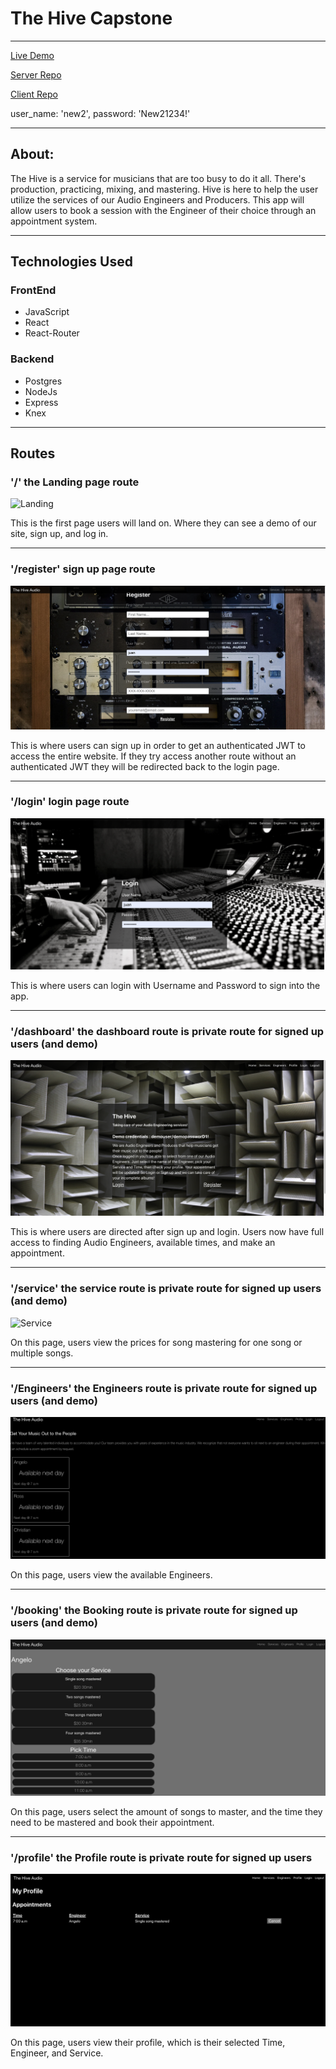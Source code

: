 # The Hive Capstone

---------------------------------------------------------------------------------

 [Live Demo](https://the-hive-client-capstone.vercel.app)

 [Server Repo](https://github.com/AngeloThinks/the-hive-server-capstone.git)
 
 [Client Repo](https://github.com/AngeloThinks/the-hive-client-capstone.git)
 
user_name: 'new2',
password: 'New21234!'

---------------------------------------------------------------------------------
## About:

The Hive is a service for musicians that are too busy to do it all. There's production, practicing, mixing, and mastering. Hive is here to help the user utilize the services of our Audio Engineers and Producers. This app will allow users to book a session with the Engineer of their choice through an appointment system.

---------------------------------------------------------------------------------

## Technologies Used

### FrontEnd

   * JavaScript
   * React
   * React-Router

### Backend

   * Postgres
   * NodeJs
   * Express
   * Knex
---------------------------------------------------------------------------------

## Routes


### '/' the Landing page route

![Landing](home-logout-screen.png)

This is the first page users will land on. Where they can see a demo of our site, sign up, and log in.

---------------------------------------------------------------------------------

### '/register' sign up page route

![Register](screenshots/register.png)

This is where users can sign up in order to get an authenticated JWT to access the entire website.  If they try access another route without an authenticated JWT they will be redirected back to the login page.

---------------------------------------------------------------------------------

### '/login' login page route 

![Login](screenshots/login-screen.png)

This is where users can login with Username and Password to sign into the app.

---------------------------------------------------------------------------------

### '/dashboard' the dashboard route is private route for signed up users (and demo)

![Landing](screenshots/home-logout-screen.png)

This is where users are directed after sign up and login. Users now have full access to finding Audio Engineers, available times, and make an appointment.

---------------------------------------------------------------------------------

### '/service' the service route is private route for signed up users (and demo)

![Service](screenshots/service-screen.png)

On this page, users view the prices for song mastering for one song or multiple songs.

---------------------------------------------------------------------------------

### '/Engineers' the Engineers route is private route for signed up users (and demo)

![Engineers](screenshots/engineer-page.png)

 On this page, users view the available Engineers. 

 ---------------------------------------------------------------------------------

### '/booking' the Booking route is private route for signed up users (and demo)

![Booking](screenshots/booking-screen.png)

 On this page, users select the amount of songs to master, and the time they need to be mastered and book their appointment.

 --------------------------------------------------------------------------------- 

### '/profile' the Profile route is private route for signed up users 

![Profile](screenshots/profile.png)

 On this page, users view their profile, which is their selected Time, Engineer, and Service.  




